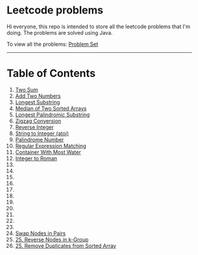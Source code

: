 # Leetcode problems

Hi everyone, this repo is intended to store all the leetcode problems that I'm doing. The problems are solved using Java.

To view all the problems: [Problem Set](https://leetcode.com/problemset/)

--- 

# Table of Contents

1. [Two Sum](src/main/java/com/example/demo/twosum)
2. [Add Two Numbers](src/main/java/com/example/demo/addtwonumbers)
3. [Longest Substring](src/main/java/com/example/demo/longestsubstring)
4. [Median of Two Sorted Arrays](src/main/java/com/example/demo/mediantwosortedarrays)
5. [Longest Palindromic Substring](src/main/java/com/example/demo/longestpalindromicsubstring)
6. [Zigzag Conversion](src/main/java/com/example/demo/zigzagconversion)
7. [Reverse Integer](src/main/java/com/example/demo/reverseinteger)
8. [String to Integer (atoi)](src/main/java/com/example/demo/stringtointeger)
9. [Palindrome Number](src/main/java/com/example/demo/palindromenumber)
10. [Regular Expression Matching](src/main/java/com/example/demo/regularexpressionmatching)
11. [Container With Most Water](src/main/java/com/example/demo/containerwithmostwater)
12. [Integer to Roman](src/main/java/com/example/demo/integertoroman)
13. []()
14. []()
15. []()
16. []()
17. []()
18. []()
19. []()
20. []()
21. []()
22. []()
23. []()
24. [Swap Nodes in Pairs](src/main/java/com/example/demo/swapnodesinpairs)
25. [25. Reverse Nodes in k-Group](src/main/java/com/example/demo/reversenodeskgroup)
26. [25. Remove Duplicates from Sorted Array](src/main/java/com/example/demo/removeduplicatessortedarray)